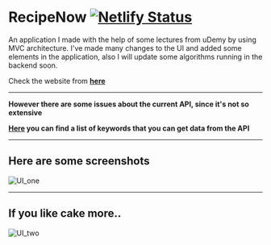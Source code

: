 # RecipeNow  [![Netlify Status](https://api.netlify.com/api/v1/badges/8cc7f869-cf02-497e-9f04-b76db7f3de8b/deploy-status)](https://app.netlify.com/sites/recipenow/deploys)

An application I made with the help of some lectures from uDemy by using MVC architecture.
I've made many changes to the UI and added some elements in the application, also I will update some algorithms running in the backend soon.

Check the website from **[here](https://recipenow.netlify.app/)**

--- 

**However there are some issues about the current API, since it's not so extensive**

**[Here](https://forkify-api.herokuapp.com/phrases.html) you can find a list of keywords that you can get data from the API**


---

## Here are some screenshots

![UI_one](https://live.staticflickr.com/65535/49990882568_32545c2739_h.jpg)

---

## If you like cake more..

![UI_two](https://live.staticflickr.com/65535/49991647057_75d2531d9b_h.jpg)




